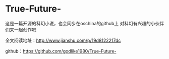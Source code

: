 # True-Future-
这是一篇开源的科幻小说，也会同步在oschina的github上
对科幻有兴趣的小伙伴们来一起创作吧

全文阅读地址：http://www.jianshu.com/p/19d8122217dc

github：https://github.com/godlike1980/True-Future-
